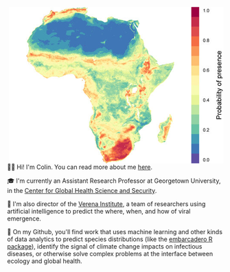<img align="right" src="presence.jpg" width="500">


👨‍🎤 Hi! I'm Colin. You can read more about me [here](https://www.carlsonlab.bio).

🎓 I'm currently an Assistant Research Professor at Georgetown University, in the [Center for Global Health Science and Security](https://ghss.georgetown.edu/). 

🦠 I'm also director of the [Verena Institute](https://www.viralemergence.org), a team of researchers using artificial intelligence to predict the where, when, and how of viral emergence.

🔢 On my Github, you'll find work that uses machine learning and other kinds of data analytics to predict species distributions (like the [embarcadero R package](https://www.github.com/cjcarlson/embarcadero)), identify the signal of climate change impacts on infectious diseases, or otherwise solve complex problems at the interface between ecology and global health.
